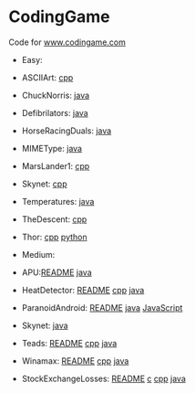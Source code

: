 # CodingGame
Code for www.codingame.com

* Easy: 

 * ASCIIArt: [cpp](https://github.com/AndLydakis/CodingGame/blob/master/easy/ASCIIArt/ASCIIArt.cpp)
 * ChuckNorris: [java](https://github.com/AndLydakis/CodingGame/blob/master/easy/ChuckNorris/ChuckNorris.java)
 * Defibrilators: [java](https://github.com/AndLydakis/CodingGame/blob/master/easy/Defibrillators/Defibrillators.java)
 * HorseRacingDuals: [java](https://github.com/AndLydakis/CodingGame/blob/master/easy/Defibrillators/Defibrillators.java)
 * MIMEType: [java](https://github.com/AndLydakis/CodingGame/blob/master/easy/MIMEType/MIMEType.java)
 * MarsLander1: [cpp](https://github.com/AndLydakis/CodingGame/blob/master/easy/MarsLander1/marsLander1.cpp)
 * Skynet: [cpp](https://github.com/AndLydakis/CodingGame/blob/master/easy/Skynet/skynet.cpp)
 * Temperatures: [java](https://github.com/AndLydakis/CodingGame/blob/master/easy/Temperatures/temperatures.java)
 * TheDescent: [cpp](https://github.com/AndLydakis/CodingGame/blob/master/easy/TheDescent/theDescent.cpp)
 * Thor: [cpp](https://github.com/AndLydakis/CodingGame/blob/master/easy/thor/thor.cpp) [python](https://github.com/AndLydakis/CodingGame/blob/master/easy/thor/thor.py)
 
  
* Medium:

 * APU:[README](https://github.com/AndLydakis/CodingGame/blob/master/medium/APU/APU.README) [java](https://github.com/AndLydakis/CodingGame/blob/master/medium/APU/APU.java)
 * HeatDetector: [README](https://github.com/AndLydakis/CodingGame/blob/master/medium/HeatDetector/HeatDetector.README) [cpp](https://github.com/AndLydakis/CodingGame/blob/master/medium/HeatDetector/HeatDetector.cpp) [java](https://github.com/AndLydakis/CodingGame/blob/master/medium/HeatDetector/HeatDetector.java)
 * ParanoidAndroid: [README](https://github.com/AndLydakis/CodingGame/blob/master/medium/ParanoidAndroid/ParanoidAndroid.README) [java](https://github.com/AndLydakis/CodingGame/blob/master/medium/ParanoidAndroid/ParanoidAndroid.java) [JavaScript](https://github.com/AndLydakis/CodingGame/blob/master/medium/ParanoidAndroid/ParanoidAndroid.js)
 * Skynet: [java](https://github.com/AndLydakis/CodingGame/blob/master/medium/Skynet/Skynet.java)
 * Teads: [README](https://github.com/AndLydakis/CodingGame/blob/master/medium/Teads/Teads.README) [cpp](https://github.com/AndLydakis/CodingGame/blob/master/medium/Teads/Teads.cpp) [java](https://github.com/AndLydakis/CodingGame/blob/master/medium/Teads/Teads.java)
 * Winamax: [README](https://github.com/AndLydakis/CodingGame/blob/master/medium/Winamax/Winamax.README) [cpp](https://github.com/AndLydakis/CodingGame/blob/master/medium/Winamax/Winamax.cpp) [java](https://github.com/AndLydakis/CodingGame/blob/master/medium/Winamax/Winamax.java)
 * StockExchangeLosses: [README](https://github.com/AndLydakis/CodingGame/blob/master/medium/StockExchangeLosses/StockExchangeLosses.README) [c](https://github.com/AndLydakis/CodingGame/blob/master/medium/StockExchangeLosses/StockExchangeLosses.c) [cpp](https://github.com/AndLydakis/CodingGame/blob/master/medium/StockExchangeLosses/StockExchangeLosses.cpp) [java](https://github.com/AndLydakis/CodingGame/blob/master/medium/StockExchangeLosses/StockExchangeLosses.java)
